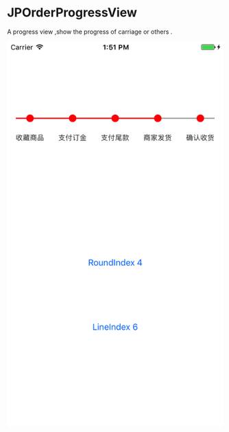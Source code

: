 # JPOrderProgressView

A progress view ,show the progress of carriage or others .


![效果图](https://raw.githubusercontent.com/Jupengpeng/JPOrderProgressView/master/ScreenShot.png)
